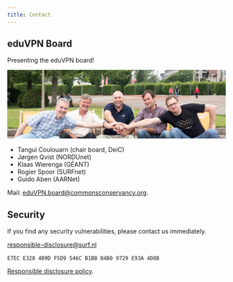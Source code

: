 ```yaml
---
title: Contact
---
```


## eduVPN Board

Presenting the eduVPN board!

![Board](img/board.jpg)

- Tan­gui Coulouarn (chair board, DeiC)
- Jørgen Qvist (NORDUnet)
- Klaas Wieren­ga (GÉANT)
- Ro­gi­er Spoor (SURFnet)
- Gui­do Aben (AARNet)

Mail: [eduVPN.board@commonsconservancy.org](eduVPN.board@commonsconservancy.org).

## Security

If you find any security vulnerabilities, please contact us immediately.

[responsible-disclosure@surf.nl](mailto:responsible-disclosure@surf.nl)

    E7EC E328 4B9D F5D9 546C B1BB B4B0 9729 E93A 4D8B

[Responsible disclosure policy](https://www.surf.nl/en/responsible-disclosure-surf).
